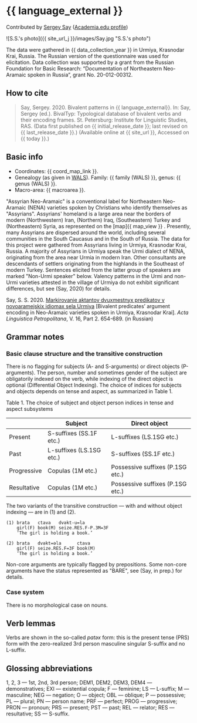 # {{ language_external }}
Contributed by [Sergey Say](https://iling.spb.ru/people/say.html.ru) ([Academia.edu profile](https://iling-spb.academia.edu/SergeySay))

![S.S.'s photo]({{ site_url_j }}/images/Say.jpg "S.S.'s photo")

The data were gathered in {{ data_collection_year }} in Urmiya, Krasnodar Krai, Russia. The Russian version of the questionnaire was used for elicitation. Data collection was supported by a grant from the Russian Foundation for Basic Research: “Documentation of Northeastern Neo-Aramaic spoken in Russia”, grant No. 20-012-00312.

## How to cite
> Say, Sergey. 2020. Bivalent patterns in {{ language_external}}. 
> In: Say, Sergey (ed.). BivalTyp: Typological database of bivalent verbs and their encoding frames. 
> St. Petersburg: Institute for Linguistic Studies, RAS. 
> (Data first published on {{ initial_release_date }}; 
> last revised on {{ last_release_date }}.) (Available online at {{ site_url }}, 
> Accessed on {{ today }}.)

## Basic info
- Coordinates: {{ coord_map_link }}.
- Genealogy (as given in [WALS](https://wals.info/)). Family: {{ family (WALS) }}, genus: {{ genus (WALS) }}.
- Macro-area: {{ macroarea }}.

"Assyrian Neo-Aramaic" is a conventional label for Northeastern Neo-Aramaic (NENA) varieties spoken by Christians who identify themselves as "Assyrians". Assyrians' homeland is a large area near the borders of modern (Northwestern) Iran, (Northern) Iraq, (Southeastern) Turkey and (Northeastern) Syria, as represented on the [map]{{ map_view }} . Presently, many Assyrians are dispersed around the world, including several communities in the South Caucasus and in the South of Russia.
The data for this project were gathered from Assyrians living in Urmiya, Krasnodar Krai, Russia. A majority of Assyrians in Urmiya speak the Urmi dialect of NENA, originating from the area near Urmia in modern Iran. Other consultants are descendants of settlers originating from the highlands in the Southeast of modern Turkey. Sentences elicited from the latter group of speakers are marked "Non-Urmi speaker" below. Valency patterns in the Urmi and non-Urmi varieties attested in the village of Urmiya do not exhibit significant differences, but see (Say, 2020) for details.

Say, S. S. 2020. [Markirovanie aktantov dvuxmestnyx predikatov v novoaramejskix idiomax sela Urmiya](https://bivaltyp.info/docs/Say_2020_Markirovanie.pdf) [Bivalent predicates’ argument encoding in Neo-Aramaic varieties spoken in Urmiya, Krasnodar Krai]. *Acta Linguistica Petropolitana*, V. 16, Part 2. 654-689. (in Russian)

## Grammar notes

### Basic clause structure and the transitive construction
There is no flagging for subjects (A- and S-arguments) or direct objects (P-arguments). The person, number and sometimes gender of the subject are obligatorily indexed on the verb, while indexing of the direct object is optional (Differential Object Indexing). The choice of indices for subjects and objects depends on tense and aspect, as summarized in Table 1.

Table 1. The choice of subject and object person indices in tense and aspect subsystems

|                    |     Subject                     |     Direct object                       |
|--------------------|---------------------------------|-----------------------------------------|
|     Present        |     S-suffixes (SS.1F etc.)     |     L-suffixes (LS.1SG etc.)            |
|     Past           |     L-suffixes (LS.1SG etc.)    |     S-suffixes (SS.1F etc.)             |
|     Progressive    |     Copulas (1M etc.)           |     Possessive suffixes (P.1SG etc.)    |
|     Resultative    |     Copulas (1M etc.)           |     Possessive suffixes (P.1SG etc.)    |

The two variants of the transitive construction — with and without object indexing — are in (1) and (2).

```
(1) brata   ctava   dvəkt-u=la					
    girl(F) book(M) seize.RES.F-P.3M=3F	
    ‘The girl is holding a book.’

(2) brata   dvəkt=əla      ctava
    girl(F) seize.RES.F=3F book(M)
    ‘The girl is holding a book.’

```

Non-core arguments are typically flagged by prepositions. Some non-core arguments have the status represented as "BARE", see (Say, in prep.) for details.

### Case system
There is no morphological case on nouns.

## Verb lemmas
Verbs are shown in the so-called *patəx* form: this is the present tense (PRS) form with the zero-realized 3rd person masculine singular S-suffix and no L-suffix.

## Glossing abbreviations
1, 2, 3 — 1st, 2nd, 3rd person; DEM1, DEM2, DEM3, DEM4 — demonstratives; EXI — existential copula; F — feminine; LS — L-suffix; M — masculine; NEG — negation; O — object; OBL — oblique; P — possessive; PL — plural; PN — person name; PRF — perfect; PROG — progressive; PRON —  pronoun; PRS — present; PST — past; REL — relator; RES — resultative; SS — S-suffix.
